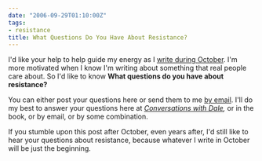 ```yaml
---
date: "2006-09-29T01:10:00Z"
tags:
- resistance
title: What Questions Do You Have About Resistance?
---
```


I'd like your help to help guide my energy as I <a href="/posts/2006/10/danofiwrimo/">write during October</a>.  I'm more motivated when I know I'm writing about something that real people care about.  So I'd like to know <strong>What questions do you have about resistance?</strong>

You can either post your questions here or send them to me <a href="/">by email</a>.  I'll do my best to answer your questions here at  <em><a href="/posts/">Conversations with Dale</a>,</em> or in the book, or by email, or by some combination.

If you stumble upon this post after October, even years after, I'd still like to hear your questions about resistance, because whatever I write in October will be just the beginning.
